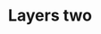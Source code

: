 ---
title: Layers two
tags: ["layers", "two", "stack", "arrangement", "overlap", "composition", "levels"]
icon: layers-two
svg: '<svg xmlns="http://www.w3.org/2000/svg" width="24" height="24" fill="none" viewBox="0 0 24 24" stroke-width="1.5" stroke-linecap="round" stroke-linejoin="round" stroke="currentColor"><path d="m21 14-9 4-9-4m18-4-9 4-9-4 9-4z"/></svg>'
---
